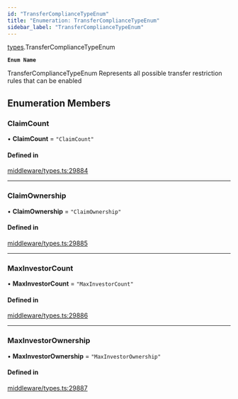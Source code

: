 ```yaml
---
id: "TransferComplianceTypeEnum"
title: "Enumeration: TransferComplianceTypeEnum"
sidebar_label: "TransferComplianceTypeEnum"
---
```


[types](../../../modules/Types/Types.md).TransferComplianceTypeEnum

**`Enum Name`**

 TransferComplianceTypeEnum
 Represents all possible transfer restriction rules that can be enabled

## Enumeration Members

### ClaimCount

• **ClaimCount** = ``"ClaimCount"``

#### Defined in

[middleware/types.ts:29884](https://github.com/PolymeshAssociation/polymesh-sdk/blob/95f248df/src/middleware/types.ts#L29884)

___

### ClaimOwnership

• **ClaimOwnership** = ``"ClaimOwnership"``

#### Defined in

[middleware/types.ts:29885](https://github.com/PolymeshAssociation/polymesh-sdk/blob/95f248df/src/middleware/types.ts#L29885)

___

### MaxInvestorCount

• **MaxInvestorCount** = ``"MaxInvestorCount"``

#### Defined in

[middleware/types.ts:29886](https://github.com/PolymeshAssociation/polymesh-sdk/blob/95f248df/src/middleware/types.ts#L29886)

___

### MaxInvestorOwnership

• **MaxInvestorOwnership** = ``"MaxInvestorOwnership"``

#### Defined in

[middleware/types.ts:29887](https://github.com/PolymeshAssociation/polymesh-sdk/blob/95f248df/src/middleware/types.ts#L29887)

